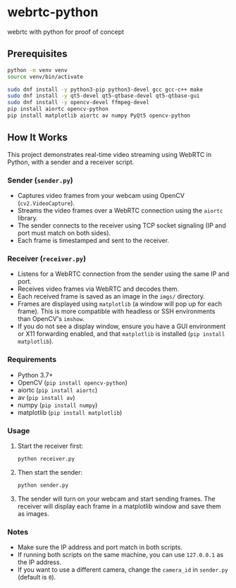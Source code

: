 # webrtc-python
 webrtc with python for proof of concept

## Prerequisites

```sh
python -m venv venv
source venv/bin/activate
```

```sh 
sudo dnf install -y python3-pip python3-devel gcc gcc-c++ make
sudo dnf install -y qt5-devel qt5-qtbase-devel qt5-qtbase-gui
sudo dnf install -y opencv-devel ffmpeg-devel
pip install aiortc opencv-python
pip install matplotlib aiortc av numpy PyQt5 opencv-python 
```

## How It Works

This project demonstrates real-time video streaming using WebRTC in Python, with a sender and a receiver script.

### Sender (`sender.py`)
- Captures video frames from your webcam using OpenCV (`cv2.VideoCapture`).
- Streams the video frames over a WebRTC connection using the `aiortc` library.
- The sender connects to the receiver using TCP socket signaling (IP and port must match on both sides).
- Each frame is timestamped and sent to the receiver.

### Receiver (`receiver.py`)
- Listens for a WebRTC connection from the sender using the same IP and port.
- Receives video frames via WebRTC and decodes them.
- Each received frame is saved as an image in the `imgs/` directory.
- Frames are displayed using `matplotlib` (a window will pop up for each frame). This is more compatible with headless or SSH environments than OpenCV's `imshow`.
- If you do not see a display window, ensure you have a GUI environment or X11 forwarding enabled, and that `matplotlib` is installed (`pip install matplotlib`).

### Requirements
- Python 3.7+
- OpenCV (`pip install opencv-python`)
- aiortc (`pip install aiortc`)
- av (`pip install av`)
- numpy (`pip install numpy`)
- matplotlib (`pip install matplotlib`)

### Usage
1. Start the receiver first:
   ```bash
   python receiver.py
   ```
2. Then start the sender:
   ```bash
   python sender.py
   ```
3. The sender will turn on your webcam and start sending frames. The receiver will display each frame in a matplotlib window and save them as images.

### Notes
- Make sure the IP address and port match in both scripts.
- If running both scripts on the same machine, you can use `127.0.0.1` as the IP address.
- If you want to use a different camera, change the `camera_id` in `sender.py` (default is `0`).

